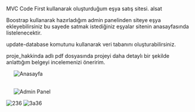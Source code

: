 MVC Code First kullanarak oluşturduğum eşya satış sitesi. alsat

Boostrap kullanarak hazırladığım admin panelinden siteye eşya ekleyebilirsiniz bu sayede satmak istediğiniz eşyalar sitenin anasayfasında listelenecektir.

update-database komutunu kullanarak veri tabanını oluşturabilirsiniz.

proje_hakkinda adlı pdf dosyasında projeyi daha detaylı bir şekilde anlattığım belgeyi incelemenizi öneririm.

<p aling="center">
<img align="center" src="https://user-images.githubusercontent.com/60429097/177060224-78863bdf-f883-4b41-b620-6f50a5365041.png" alt="Anasayfa" title="Angular" hspace="20"/></p> </br> 
<img align="center" src="https://user-images.githubusercontent.com/60429097/177060291-1536979d-c38e-40ce-8e57-bb55d47c8d15.png" alt="Admin Panel" title="Angular" hspace="20"/>
  




![236](https://user-images.githubusercontent.com/60429097/177059902-182370d4-64a2-4aa2-8cf9-579c97173c3b.png) ![3a36](https://user-images.githubusercontent.com/60429097/177059991-efc87101-a225-4cd9-a8a5-e843c6e83196.png)

